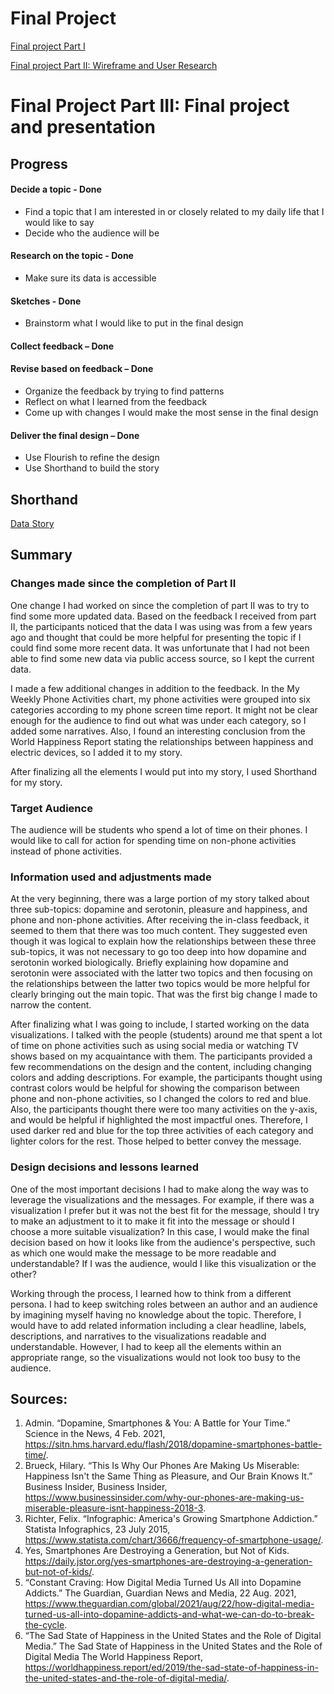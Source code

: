 # Final Project
[Final project Part I](final_project_christycheuk.md)

[Final project Part II: Wireframe and User Research](/final_project_part_II_christycheuk.md)

# Final Project Part III: Final project and presentation
## Progress
#### Decide a topic - Done
- Find a topic that I am interested in or closely related to my daily life that I would like to say 
- Decide who the audience will be 

#### Research on the topic - Done
- Make sure its data is accessible 

#### Sketches - Done
- Brainstorm what I would like to put in the final design 

#### Collect feedback – Done

#### Revise based on feedback – Done
-	Organize the feedback by trying to find patterns
-	Reflect on what I learned from the feedback 
-	Come up with changes I would make the most sense in the final design 

#### Deliver the final design – Done 
-	Use Flourish to refine the design
-	Use Shorthand to build the story 

## Shorthand
[Data Story](https://carnegiemellon.shorthandstories.com/index.html)

## Summary
### Changes made since the completion of Part II
One change I had worked on since the completion of part II was to try to find some more updated data. Based on the feedback I received from part II, the participants noticed that the data I was using was from a few years ago and thought that could be more helpful for presenting the topic if I could find some more recent data. It was unfortunate that I had not been able to find some new data via public access source, so I kept the current data. 

I made a few additional changes in addition to the feedback. In the My Weekly Phone Activities chart, my phone activities were grouped into six categories according to my phone screen time report. It might not be clear enough for the audience to find out what was under each category, so I added some narratives. Also, I found an interesting conclusion from the World Happiness Report stating the relationships between happiness and electric devices, so I added it to my story. 

After finalizing all the elements I would put into my story, I used Shorthand for my story.  

### Target Audience
The audience will be students who spend a lot of time on their phones. I would like to call for action for spending time on non-phone activities instead of phone activities.

### Information used and adjustments made
At the very beginning, there was a large portion of my story talked about three sub-topics: dopamine and serotonin, pleasure and happiness, and phone and non-phone activities. After receiving the in-class feedback, it seemed to them that there was too much content. They suggested even though it was logical to explain how the relationships between these three sub-topics, it was not necessary to go too deep into how dopamine and serotonin worked biologically. Briefly explaining how dopamine and serotonin were associated with the latter two topics and then focusing on the relationships between the latter two topics would be more helpful for clearly bringing out the main topic. That was the first big change I made to narrow the content. 

After finalizing what I was going to include, I started working on the data visualizations. I talked with the people (students) around me that spent a lot of time on phone activities such as using social media or watching TV shows based on my acquaintance with them. The participants provided a few recommendations on the design and the content, including changing colors and adding descriptions. For example, the participants thought using contrast colors would be helpful for showing the comparison between phone and non-phone activities, so I changed the colors to red and blue. Also, the participants thought there were too many activities on the y-axis, and would be helpful if highlighted the most impactful ones. Therefore, I used darker red and blue for the top three activities of each category and lighter colors for the rest. Those helped to better convey the message. 

### Design decisions and lessons learned
One of the most important decisions I had to make along the way was to leverage the visualizations and the messages. For example, if there was a visualization I prefer but it was not the best fit for the message, should I try to make an adjustment to it to make it fit into the message or should I choose a more suitable visualization? In this case, I would make the final decision based on how it looks like from the audience's perspective, such as which one would make the message to be more readable and understandable? If I was the audience, would I like this visualization or the other?

Working through the process, I learned how to think from a different persona. I had to keep switching roles between an author and an audience by imagining myself having no knowledge about the topic. Therefore, I would have to add related information including a clear headline, labels, descriptions, and narratives to the visualizations readable and understandable. However, I had to keep all the elements within an appropriate range, so the visualizations would not look too busy to the audience. 


## Sources:
1. Admin. “Dopamine, Smartphones &amp; You: A Battle for Your Time.” Science in the News, 4 Feb. 2021, https://sitn.hms.harvard.edu/flash/2018/dopamine-smartphones-battle-time/. 
2. Brueck, Hilary. “This Is Why Our Phones Are Making Us Miserable: Happiness Isn't the Same Thing as Pleasure, and Our Brain Knows It.” Business Insider, Business Insider, https://www.businessinsider.com/why-our-phones-are-making-us-miserable-pleasure-isnt-happiness-2018-3. 
3. Richter, Felix. “Infographic: America's Growing Smartphone Addiction.” Statista Infographics, 23 July 2015, https://www.statista.com/chart/3666/frequency-of-smartphone-usage/. 
4. Yes, Smartphones Are Destroying a Generation, but Not of Kids. https://daily.jstor.org/yes-smartphones-are-destroying-a-generation-but-not-of-kids/. 
5. “Constant Craving: How Digital Media Turned Us All into Dopamine Addicts.” The Guardian, Guardian News and Media, 22 Aug. 2021, https://www.theguardian.com/global/2021/aug/22/how-digital-media-turned-us-all-into-dopamine-addicts-and-what-we-can-do-to-break-the-cycle. 
6. “The Sad State of Happiness in the United States and the Role of Digital Media.” The Sad State of Happiness in the United States and the Role of Digital Media The World Happiness Report, https://worldhappiness.report/ed/2019/the-sad-state-of-happiness-in-the-united-states-and-the-role-of-digital-media/.
